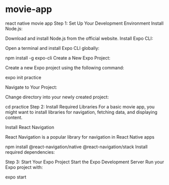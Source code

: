 # movie-app
react native movie app
Step 1: Set Up Your Development Environment
Install Node.js:

Download and install Node.js from the official website.
Install Expo CLI:

Open a terminal and install Expo CLI globally:

npm install -g expo-cli
Create a New Expo Project:

Create a new Expo project using the following command:

expo init practice

Navigate to Your Project:

Change directory into your newly created project:

cd practice
Step 2: Install Required Libraries
For a basic movie app, you might want to install libraries for navigation, fetching data, and displaying content.

Install React Navigation

React Navigation is a popular library for navigation in React Native apps

npm install @react-navigation/native @react-navigation/stack
Install required dependencies:


Step 3: Start Your Expo Project
Start the Expo Development Server
Run your Expo project with:

expo start
